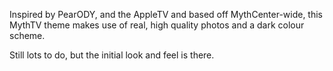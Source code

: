 Inspired by PearODY, and the AppleTV and based off MythCenter-wide, this MythTV theme makes use of real, high quality photos and a dark colour scheme.

Still lots to do, but the initial look and feel is there.